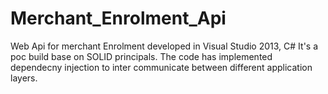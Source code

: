 # Merchant_Enrolment_Api
Web Api for merchant Enrolment developed in Visual Studio 2013, C#
It's a poc build base on SOLID principals. The code has implemented dependecny injection to inter communicate between different application layers.
